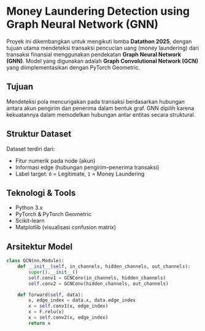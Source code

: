 # Money Laundering Detection using Graph Neural Network (GNN)

Proyek ini dikembangkan untuk mengikuti lomba **Datathon 2025**, dengan tujuan utama mendeteksi transaksi pencucian uang (money laundering) dari transaksi finansial menggunakan pendekatan **Graph Neural Network (GNN)**. Model yang digunakan adalah **Graph Convolutional Network (GCN)** yang diimplementasikan dengan PyTorch Geometric.

## Tujuan
Mendeteksi pola mencurigakan pada transaksi berdasarkan hubungan antara akun pengirim dan penerima dalam bentuk graf. GNN dipilih karena kekuatannya dalam memodelkan hubungan antar entitas secara struktural.

## Struktur Dataset
Dataset terdiri dari:
- Fitur numerik pada node (akun)
- Informasi edge (hubungan pengirim–penerima transaksi)
- Label target: `0` = Legitimate, `1` = Money Laundering

## Teknologi & Tools
- Python 3.x
- PyTorch & PyTorch Geometric
- Scikit-learn
- Matplotlib (visualisasi confusion matrix)

## Arsitektur Model
```python
class GCN(nn.Module):
    def __init__(self, in_channels, hidden_channels, out_channels):
        super().__init__()
        self.conv1 = GCNConv(in_channels, hidden_channels)
        self.conv2 = GCNConv(hidden_channels, out_channels)

    def forward(self, data):
        x, edge_index = data.x, data.edge_index
        x = self.conv1(x, edge_index)
        x = F.relu(x)
        x = self.conv2(x, edge_index)
        return x
